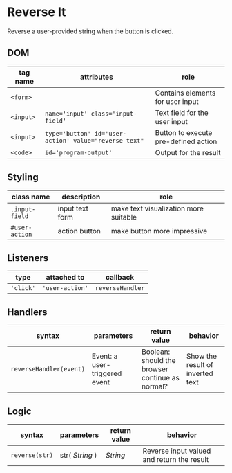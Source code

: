 # Reverse It

Reverse a user-provided string when the button is clicked.

## DOM

| tag name | attributes | role |
| --- | --- | --- |
|`<form>` | | Contains elements for user input |
|`<input>` |`name='input' class='input-field'` | Text field for the user input|
|`<input>` |`type='button' id='user-action' value="reverse text" ` | Button to execute pre-defined action |
|`<code>` |`id='program-output'` |Output for the result |

## Styling

| class name | description | role |
| --- | --- | --- |
|`.input-field` | input text form | make text visualization more suitable|
|`#user-action` | action button | make button more impressive|

## Listeners

| type | attached to | callback |
| --- | --- | --- |
|`'click'` |`'user-action'` |`reverseHandler` |

## Handlers

| syntax | parameters | return value | behavior |
| --- | --- | --- | --- |
|`reverseHandler(event)` |Event: a user-triggered event | Boolean: should the browser continue as normal? | Show the result of inverted text |

## Logic

| syntax | parameters | return value | behavior |
| --- | --- | --- | --- |
|`reverse(str)` | str( _String_ )| _String_ | Reverse input valued and return the result|

